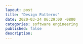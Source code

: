 ```yaml
---
layout: post
title: "Design Patterns"
date: 2020-03-24 06:29:00 -0800
categories: software engineering
published: false
description: 
---
```






